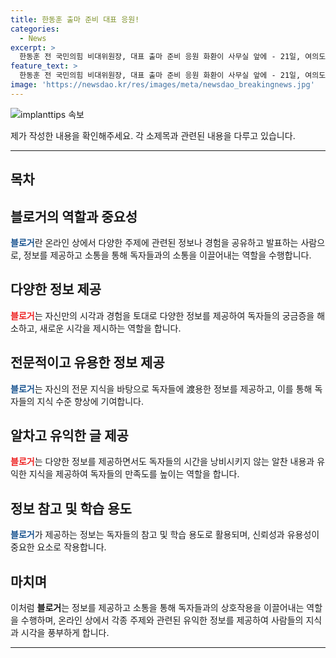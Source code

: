 ```yaml
---
title: 한동훈 출마 준비 대표 응원!
categories:
  - News
excerpt: >
  한동훈 전 국민의힘 비대위원장, 대표 출마 준비 응원 화환이 사무실 앞에 - 21일, 여의도 대산빌딩에서 한동훈 전 국민의힘 비대위원장의 캠프 관계자가 출근하며 응원 화환이 눈에 띄였다. 현재 대표 출마를 준비중인 한 전 위원장의 이동에 이목이 쏠릴 전망이다.
feature_text: >
  한동훈 전 국민의힘 비대위원장, 대표 출마 준비 응원 화환이 사무실 앞에 - 21일, 여의도 대산빌딩에서 한동훈 전 국민의힘 비대위원장의 캠프 관계자가 출근하며 응원 화환이 눈에 띄였다. 현재 대표 출마를 준비중인 한 전 위원장의 이동에 이목이 쏠릴 전망이다.
image: 'https://newsdao.kr/res/images/meta/newsdao_breakingnews.jpg'
---
```


<p><img src="https://newsdao.kr/res/images/meta/newsdao_breakingnews.jpg" alt="implanttips 속보" /></p>

<p>제가 작성한 내용을 확인해주세요. 각 소제목과 관련된 내용을 다루고 있습니다.</p>

<hr />

<h2 data-ke-size="size26">목차</h2>

<h2>블로거의 역할과 중요성</h2>

<p data-ke-size="size16"><b><span style="color: #1a5490;">블로거</span></b>란 온라인 상에서 다양한 주제에 관련된 정보나 경험을 공유하고 발표하는 사람으로, 정보를 제공하고 소통을 통해 독자들과의 소통을 이끌어내는 역할을 수행합니다.</p>

<h2>다양한 정보 제공</h2>

<p data-ke-size="size16"><b><span style="color: #ee2323;">블로거</span></b>는 자신만의 시각과 경험을 토대로 다양한 정보를 제공하여 독자들의 궁금증을 해소하고, 새로운 시각을 제시하는 역할을 합니다.</p>

<h2>전문적이고 유용한 정보 제공</h2>

<p data-ke-size="size16"><b><span style="color: #1a5490;">블로거</span></b>는 자신의 전문 지식을 바탕으로 독자들에 渡용한 정보를 제공하고, 이를 통해 독자들의 지식 수준 향상에 기여합니다.</p>

<h2>알차고 유익한 글 제공</h2>

<p data-ke-size="size16"><b><span style="color: #ee2323;">블로거</span></b>는 다양한 정보를 제공하면서도 독자들의 시간을 낭비시키지 않는 알찬 내용과 유익한 지식을 제공하여 독자들의 만족도를 높이는 역할을 합니다.</p>

<h2>정보 참고 및 학습 용도</h2>

<p data-ke-size="size16"><b><span style="color: #1a5490;">블로거</span></b>가 제공하는 정보는 독자들의 참고 및 학습 용도로 활용되며, 신뢰성과 유용성이 중요한 요소로 작용합니다.</p>

<h2>마치며</h2>

<p data-ke-size="size16">이처럼 <b>블로거</b>는 정보를 제공하고 소통을 통해 독자들과의 상호작용을 이끌어내는 역할을 수행하며, 온라인 상에서 각종 주제와 관련된 유익한 정보를 제공하여 사람들의 지식과 시각을 풍부하게 합니다.</p>

<hr />

